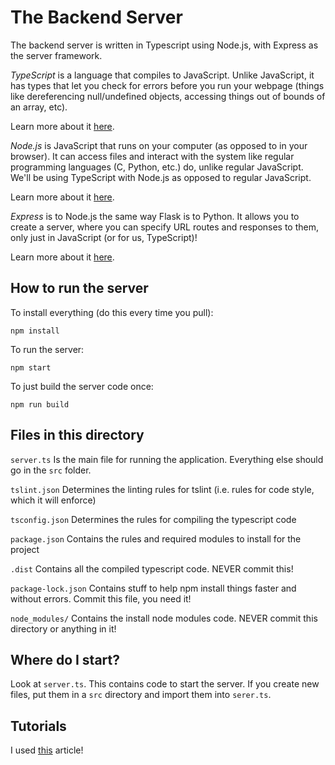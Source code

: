 # The Backend Server

The backend server is written in Typescript using Node.js, with Express as the server framework.

*TypeScript* is a language that compiles to JavaScript. Unlike JavaScript, it has types that let you check for errors before you run your webpage (things like dereferencing null/undefined objects, accessing things out of bounds of an array, etc).

Learn more about it [here](https://www.typescriptlang.org/).

*Node.js* is JavaScript that runs on your computer (as opposed to in your browser). It can access files and interact with the system like regular programming languages (C, Python, etc.) do, unlike regular JavaScript. We'll be using TypeScript with Node.js as opposed to regular JavaScript.

Learn more about it [here](https://nodejs.org/en/).

*Express* is to Node.js the same way Flask is to Python. It allows you to create a server, where you can specify URL routes and responses to them, only just in JavaScript (or for us, TypeScript)!

Learn more about it [here](https://expressjs.com/).

## How to run the server

To install everything (do this every time you pull):
```
npm install
```

To run the server:
```
npm start
```

To just build the server code once:
```
npm run build
```

## Files in this directory

`server.ts` Is the main file for running the application. Everything else should go in the `src` folder.

`tslint.json` Determines the linting rules for tslint (i.e. rules for code style, which it will enforce)

`tsconfig.json` Determines the rules for compiling the typescript code

`package.json` Contains the rules and required modules to install for the project

`.dist` Contains all the compiled typescript code. NEVER commit this!

`package-lock.json` Contains stuff to help npm install things faster and without errors. Commit this file, you need it!

`node_modules/` Contains the install node modules code. NEVER commit this directory or anything in it!

## Where do I start?

Look at `server.ts`. This contains code to start the server. If you create new files, put them in a `src` directory and import them into `serer.ts`.

## Tutorials

I used [this](https://scotch.io/tutorials/setting-up-a-node-project-with-typescript) article!